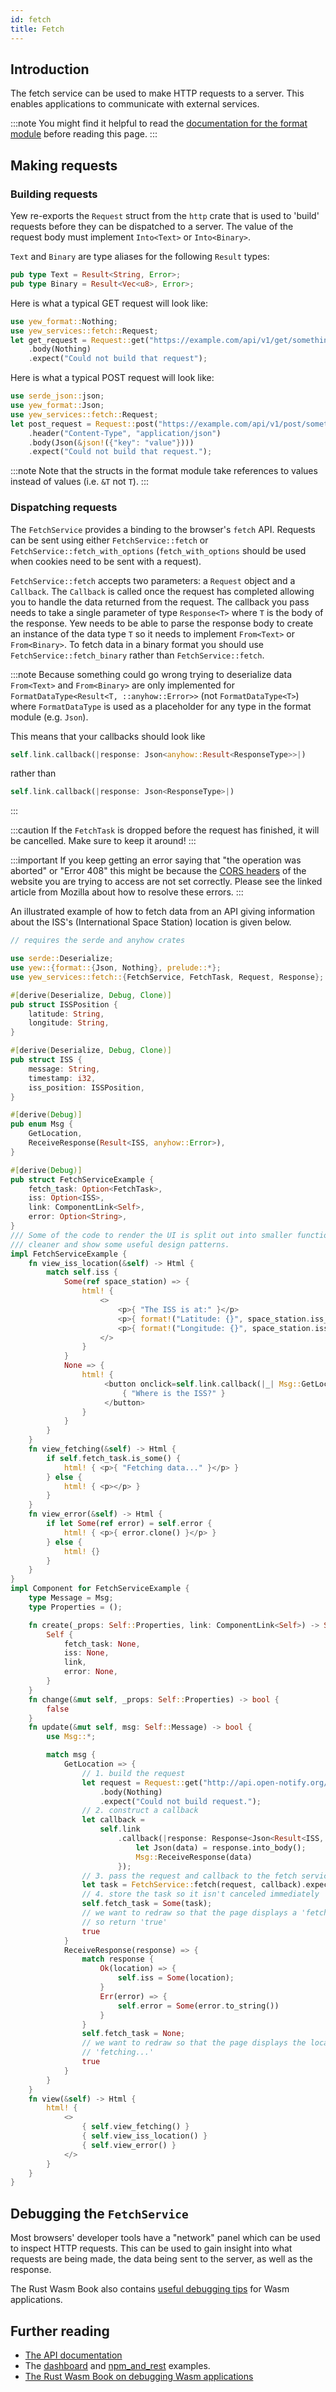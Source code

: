 ```yaml
---
id: fetch
title: Fetch
---
```

## Introduction
The fetch service can be used to make HTTP requests to a server. This enables applications to
communicate with external services.

:::note
You might find it helpful to read the [documentation for the format module](format.md) before 
reading this page.
:::

## Making requests
### Building requests
Yew re-exports the `Request` struct from the `http` crate that is used to 'build' requests 
before they can be dispatched to a server. The value of the request body must implement 
`Into<Text>` or `Into<Binary>`. 

`Text` and `Binary` are type aliases for the following `Result` types:
```rust
pub type Text = Result<String, Error>;
pub type Binary = Result<Vec<u8>, Error>;
```

Here is what a typical GET request will look like:
```rust
use yew_format::Nothing;
use yew_services::fetch::Request;
let get_request = Request::get("https://example.com/api/v1/get/something")
    .body(Nothing)
    .expect("Could not build that request");
```

Here is what a typical POST request will look like:
```rust
use serde_json::json;
use yew_format::Json;
use yew_services::fetch::Request;
let post_request = Request::post("https://example.com/api/v1/post/something")
    .header("Content-Type", "application/json")
    .body(Json(&json!({"key": "value"})))
    .expect("Could not build that request.");
```

:::note
Note that the structs in the format module take references to values instead of values 
(i.e. `&T` not `T`).
:::

### Dispatching requests
The `FetchService` provides a binding to the browser's `fetch` API. Requests can be sent using 
either `FetchService::fetch` or `FetchService::fetch_with_options` (`fetch_with_options` should be 
used when cookies need to be sent with a request).

`FetchService::fetch` accepts two parameters: a `Request` object and a `Callback`. The `Callback` is
called once the request has completed allowing you to handle the data returned from the request.
The callback you pass needs to take a single parameter of type `Response<T>` where `T` is the body
of the response. Yew needs to be able to parse the response body to create an instance of the data
type `T` so it needs to implement `From<Text>` or `From<Binary>`. To fetch data in a binary format
you should use `FetchService::fetch_binary` rather than `FetchService::fetch`.

:::note
Because something could go wrong trying to deserialize data `From<Text>` and `From<Binary>` are only 
implemented for `FormatDataType<Result<T, ::anyhow::Error>>` (not `FormatDataType<T>`) where 
`FormatDataType` is used as a placeholder for any type in the format module (e.g. `Json`).

This means that your callbacks should look like
```rust
self.link.callback(|response: Json<anyhow::Result<ResponseType>>|)
```
rather than
```rust
self.link.callback(|response: Json<ResponseType>|)
```
:::

:::caution
If the `FetchTask` is dropped before the request has finished, it will be cancelled.
Make sure to keep it around!
:::

:::important
If you keep getting an error saying that "the operation was aborted" or "Error 408" this might be 
because the [CORS headers](https://developer.mozilla.org/en-US/docs/Web/HTTP/CORS) of the website 
you are trying to access are not set correctly. Please see the linked article from Mozilla about
how to resolve these errors.
:::

An illustrated example of how to fetch data from an API giving information about the ISS's 
(International Space Station) location is given below.

```rust
// requires the serde and anyhow crates

use serde::Deserialize;
use yew::{format::{Json, Nothing}, prelude::*};
use yew_services::fetch::{FetchService, FetchTask, Request, Response};

#[derive(Deserialize, Debug, Clone)]
pub struct ISSPosition {
    latitude: String,
    longitude: String,
}

#[derive(Deserialize, Debug, Clone)]
pub struct ISS {
    message: String,
    timestamp: i32,
    iss_position: ISSPosition,
}

#[derive(Debug)]
pub enum Msg {
    GetLocation,
    ReceiveResponse(Result<ISS, anyhow::Error>),
}

#[derive(Debug)]
pub struct FetchServiceExample {
    fetch_task: Option<FetchTask>,
    iss: Option<ISS>,
    link: ComponentLink<Self>,
    error: Option<String>,
}
/// Some of the code to render the UI is split out into smaller functions here to make the code
/// cleaner and show some useful design patterns.
impl FetchServiceExample {
    fn view_iss_location(&self) -> Html {
        match self.iss {
            Some(ref space_station) => {
                html! {
                    <>
                        <p>{ "The ISS is at:" }</p>
                        <p>{ format!("Latitude: {}", space_station.iss_position.latitude) }</p>
                        <p>{ format!("Longitude: {}", space_station.iss_position.longitude) }</p>
                    </>
                }
            }
            None => {
                html! {
                     <button onclick=self.link.callback(|_| Msg::GetLocation)>
                         { "Where is the ISS?" }
                     </button>
                }
            }
        }
    }
    fn view_fetching(&self) -> Html {
        if self.fetch_task.is_some() {
            html! { <p>{ "Fetching data..." }</p> }
        } else {
            html! { <p></p> }
        }
    }
    fn view_error(&self) -> Html {
        if let Some(ref error) = self.error {
            html! { <p>{ error.clone() }</p> }
        } else {
            html! {}
        }
    }
}
impl Component for FetchServiceExample {
    type Message = Msg;
    type Properties = ();

    fn create(_props: Self::Properties, link: ComponentLink<Self>) -> Self {
        Self {
            fetch_task: None,
            iss: None,
            link,
            error: None,
        }
    }
    fn change(&mut self, _props: Self::Properties) -> bool {
        false
    }
    fn update(&mut self, msg: Self::Message) -> bool {
        use Msg::*;

        match msg {
            GetLocation => {
                // 1. build the request
                let request = Request::get("http://api.open-notify.org/iss-now.json")
                    .body(Nothing)
                    .expect("Could not build request.");
                // 2. construct a callback
                let callback =
                    self.link
                        .callback(|response: Response<Json<Result<ISS, anyhow::Error>>>| {
                            let Json(data) = response.into_body();
                            Msg::ReceiveResponse(data)
                        });
                // 3. pass the request and callback to the fetch service
                let task = FetchService::fetch(request, callback).expect("failed to start request");
                // 4. store the task so it isn't canceled immediately
                self.fetch_task = Some(task);
                // we want to redraw so that the page displays a 'fetching...' message to the user
                // so return 'true'
                true
            }
            ReceiveResponse(response) => {
                match response {
                    Ok(location) => {
                        self.iss = Some(location);
                    }
                    Err(error) => {
                        self.error = Some(error.to_string())
                    }
                }
                self.fetch_task = None;
                // we want to redraw so that the page displays the location of the ISS instead of
                // 'fetching...'
                true
            }
        }
    }
    fn view(&self) -> Html {
        html! {
            <>
                { self.view_fetching() }
                { self.view_iss_location() }
                { self.view_error() }
            </>
        }
    }
}
```

## Debugging the `FetchService`

Most browsers' developer tools have a "network" panel which can be used to inspect HTTP requests. 
This can be used to gain insight into what requests are being made, the data being sent to the 
server, as well as the response.

The Rust Wasm Book also contains [useful debugging tips](https://rustwasm.github.io/book/reference/debugging.html)
for Wasm applications.

## Further reading
* [The API documentation](https://docs.rs/yew-services/latest/yew_services/fetch/index.html)
* The [dashboard](https://github.com/yewstack/yew/tree/master/examples/dashboard) and 
[npm_and_rest](https://github.com/yewstack/yew/tree/master/examples/web_sys/npm_and_rest) examples.
* [The Rust Wasm Book on debugging Wasm applications](https://rustwasm.github.io/book/reference/debugging.html)
